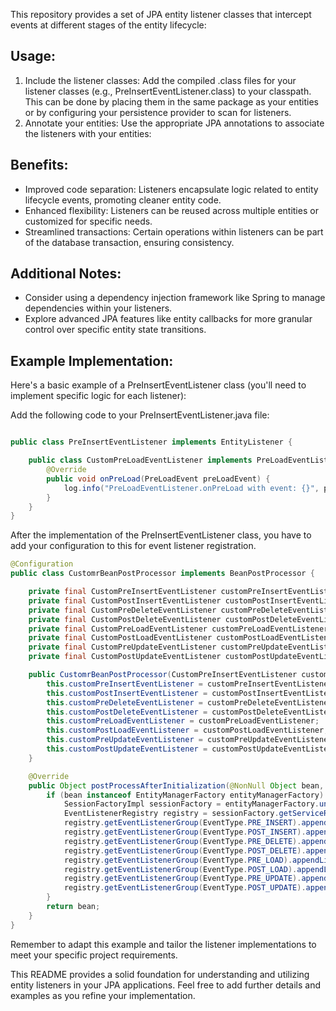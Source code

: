 This repository provides a set of JPA entity listener classes that intercept events at different stages of the entity lifecycle:

## Usage:

1. Include the listener classes: Add the compiled .class files for your listener classes (e.g., PreInsertEventListener.class) to your classpath. This can be done by placing them in the same package as your entities or by configuring your persistence provider to scan for listeners.
2. Annotate your entities: Use the appropriate JPA annotations to associate the listeners with your entities:

## Benefits:

* Improved code separation: Listeners encapsulate logic related to entity lifecycle events, promoting cleaner entity code.
* Enhanced flexibility: Listeners can be reused across multiple entities or customized for specific needs.
* Streamlined transactions: Certain operations within listeners can be part of the database transaction, ensuring consistency.

## Additional Notes:

* Consider using a dependency injection framework like Spring to manage dependencies within your listeners.
* Explore advanced JPA features like entity callbacks for more granular control over specific entity state transitions.

## Example Implementation:

Here's a basic example of a PreInsertEventListener class (you'll need to implement specific logic for each listener):

Add the following code to your PreInsertEventListener.java file:

```java

public class PreInsertEventListener implements EntityListener {

    public class CustomPreLoadEventListener implements PreLoadEventListener {
        @Override
        public void onPreLoad(PreLoadEvent preLoadEvent) {
            log.info("PreLoadEventListener.onPreLoad with event: {}", preLoadEvent.getEntity().toString());
        }
    }
}
```
After the implementation of the PreInsertEventListener class, you have to add your configuration to this for event listener registration.

```java
@Configuration
public class CustomrBeanPostProcessor implements BeanPostProcessor {

    private final CustomPreInsertEventListener customPreInsertEventListener;
    private final CustomPostInsertEventListener customPostInsertEventListener;
    private final CustomPreDeleteEventListener customPreDeleteEventListener;
    private final CustomPostDeleteEventListener customPostDeleteEventListener;
    private final CustomPreLoadEventListener customPreLoadEventListener;
    private final CustomPostLoadEventListener customPostLoadEventListener;
    private final CustomPreUpdateEventListener customPreUpdateEventListener;
    private final CustomPostUpdateEventListener customPostUpdateEventListener;

    public CustomrBeanPostProcessor(CustomPreInsertEventListener customPreInsertEventListener, CustomPostInsertEventListener customPostInsertEventListener, CustomPreDeleteEventListener customPreDeleteEventListener, CustomPostDeleteEventListener customPostDeleteEventListener, CustomPreLoadEventListener customPreLoadEventListener, CustomPostLoadEventListener customPostLoadEventListener, CustomPreUpdateEventListener customPreUpdateEventListener, CustomPostUpdateEventListener customPostUpdateEventListener) {
        this.customPreInsertEventListener = customPreInsertEventListener;
        this.customPostInsertEventListener = customPostInsertEventListener;
        this.customPreDeleteEventListener = customPreDeleteEventListener;
        this.customPostDeleteEventListener = customPostDeleteEventListener;
        this.customPreLoadEventListener = customPreLoadEventListener;
        this.customPostLoadEventListener = customPostLoadEventListener;
        this.customPreUpdateEventListener = customPreUpdateEventListener;
        this.customPostUpdateEventListener = customPostUpdateEventListener;
    }

    @Override
    public Object postProcessAfterInitialization(@NonNull Object bean, @NonNull String beanName) {
        if (bean instanceof EntityManagerFactory entityManagerFactory) {
            SessionFactoryImpl sessionFactory = entityManagerFactory.unwrap(SessionFactoryImpl.class);
            EventListenerRegistry registry = sessionFactory.getServiceRegistry().getService(EventListenerRegistry.class);
            registry.getEventListenerGroup(EventType.PRE_INSERT).appendListener(customPreInsertEventListener);
            registry.getEventListenerGroup(EventType.POST_INSERT).appendListener(customPostInsertEventListener);
            registry.getEventListenerGroup(EventType.PRE_DELETE).appendListener(customPreDeleteEventListener);
            registry.getEventListenerGroup(EventType.POST_DELETE).appendListener(customPostDeleteEventListener);
            registry.getEventListenerGroup(EventType.PRE_LOAD).appendListener(customPreLoadEventListener);
            registry.getEventListenerGroup(EventType.POST_LOAD).appendListener(customPostLoadEventListener);
            registry.getEventListenerGroup(EventType.PRE_UPDATE).appendListener(customPreUpdateEventListener);
            registry.getEventListenerGroup(EventType.POST_UPDATE).appendListener(customPostUpdateEventListener);
        }
        return bean;
    }
}
```

Remember to adapt this example and tailor the listener implementations to meet your specific project requirements.

This README provides a solid foundation for understanding and utilizing entity listeners in your JPA applications. Feel free to add further details and examples as you refine your implementation.
